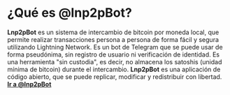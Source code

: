 # ¿Qué es @lnp2pBot?

**Lnp2pBot** es un sistema de intercambio de bitcoin por moneda local, que permite realizar transacciones persona a persona de forma fácil y segura utilizando Lightning Network. Es un bot de Telegram que se puede usar de forma pseudónima, sin registro de usuario ni verificación de identidad. Es una herramienta "sin custodia", es decir, no almacena los satoshis (unidad mínima de bitcoin) durante el intercambio. **Lnp2pBot** es una aplicación de código abierto, que se puede replicar, modificar y redistribuir con libertad. 
[**Ir a @lnp2pBot**](https://t.me/lnp2pbot)
